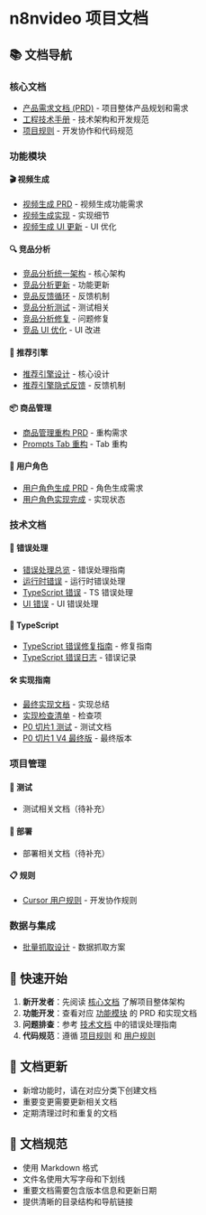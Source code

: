 # n8nvideo 项目文档

## 📚 文档导航

### 核心文档
- [产品需求文档 (PRD)](./core/PRD.md) - 项目整体产品规划和需求
- [工程技术手册](./core/ENGINEERING.md) - 技术架构和开发规范
- [项目规则](./core/PROJECT_RULES.md) - 开发协作和代码规范

### 功能模块

#### 🎬 视频生成
- [视频生成 PRD](./features/video-generation/PRD_VIDEO_GENERATION.md) - 视频生成功能需求
- [视频生成实现](./features/video-generation/VIDEO_GENERATION_IMPLEMENTATION.md) - 实现细节
- [视频生成 UI 更新](./features/video-generation/VIDEO_GENERATION_UI_UPDATE.md) - UI 优化

#### 🔍 竞品分析
- [竞品分析统一架构](./features/competitor-analysis/COMPETITOR_ANALYSIS_UNIFIED.md) - 核心架构
- [竞品分析更新](./features/competitor-analysis/COMPETITOR_ANALYSIS_UPDATE.md) - 功能更新
- [竞品反馈循环](./features/competitor-analysis/COMPETITOR_FEEDBACK_LOOP.md) - 反馈机制
- [竞品分析测试](./features/competitor-analysis/COMPETITOR_ANALYSIS_TEST.md) - 测试相关
- [竞品分析修复](./features/competitor-analysis/COMPETITOR_FINAL_FIX.md) - 问题修复
- [竞品 UI 优化](./features/competitor-analysis/COMPETITOR_UI_OPTIMIZATION.md) - UI 改进

#### 🎯 推荐引擎
- [推荐引擎设计](./features/recommendation/RECOMMENDATION_ENGINE.md) - 核心设计
- [推荐引擎隐式反馈](./features/recommendation/RECOMMENDATION_IMPLICIT_FEEDBACK.md) - 反馈机制

#### 📦 商品管理
- [商品管理重构 PRD](./features/product-management/ProductManagement_Refactoring_PRD.md) - 重构需求
- [Prompts Tab 重构](./features/product-management/PRD_PromptsTab_Refactoring.md) - Tab 重构

#### 👤 用户角色
- [用户角色生成 PRD](./features/persona/PRD_PERSONA_GENERATION.md) - 角色生成需求
- [用户角色实现完成](./features/persona/PERSONA_IMPLEMENTATION_COMPLETE.md) - 实现状态

### 技术文档

#### 🐛 错误处理
- [错误处理总览](./error/README.md) - 错误处理指南
- [运行时错误](./error/runtime-errors.md) - 运行时错误处理
- [TypeScript 错误](./error/typescript-errors.md) - TS 错误处理
- [UI 错误](./error/ui-errors.md) - UI 错误处理

#### 📝 TypeScript
- [TypeScript 错误修复指南](./technical/typescript/TYPESCRIPT_ERROR_GUIDE.md) - 修复指南
- [TypeScript 错误日志](./technical/typescript/TYPESCRIPT_ERROR_LOG.md) - 错误记录

#### 🛠️ 实现指南
- [最终实现文档](./technical/implementation/FINAL_IMPLEMENTATION.md) - 实现总结
- [实现检查清单](./technical/implementation/IMPLEMENTATION_CHECKLIST.md) - 检查项
- [P0 切片1 测试](./technical/implementation/P0_SLICE_1_TESTING.md) - 测试文档
- [P0 切片1 V4 最终版](./technical/implementation/P0_SLICE_1_V4_FINAL.md) - 最终版本

### 项目管理

#### 🧪 测试
- 测试相关文档（待补充）

#### 🚀 部署
- 部署相关文档（待补充）

#### 📋 规则
- [Cursor 用户规则](./project-management/rules/CURSOR_USER_RULES.md) - 开发协作规则

### 数据与集成
- [批量抓取设计](./data-integration/SCRAPING_BATCH_DESIGN.md) - 数据抓取方案

## 📖 快速开始

1. **新开发者**：先阅读 [核心文档](#核心文档) 了解项目整体架构
2. **功能开发**：查看对应 [功能模块](#功能模块) 的 PRD 和实现文档
3. **问题排查**：参考 [技术文档](#技术文档) 中的错误处理指南
4. **代码规范**：遵循 [项目规则](./core/PROJECT_RULES.md) 和 [用户规则](./project-management/rules/CURSOR_USER_RULES.md)

## 🔄 文档更新

- 新增功能时，请在对应分类下创建文档
- 重要变更需要更新相关文档
- 定期清理过时和重复的文档

## 📝 文档规范

- 使用 Markdown 格式
- 文件名使用大写字母和下划线
- 重要文档需要包含版本信息和更新日期
- 提供清晰的目录结构和导航链接
